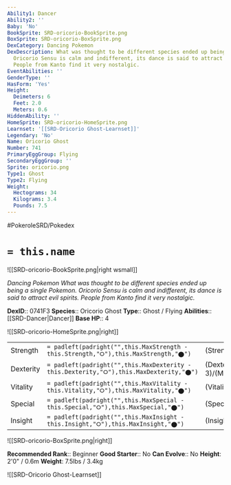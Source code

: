```yaml
---
Ability1: Dancer
Ability2: ''
Baby: 'No'
BookSprite: SRD-oricorio-BookSprite.png
BoxSprite: SRD-oricorio-BoxSprite.png
DexCategory: Dancing Pokemon
DexDescription: What was thought to be different species ended up being a single Pokemon.
  Oricorio Sensu is calm and indifferent, its dance is said to attract evil spirits.
  People from Kanto find it very nostalgic.
EventAbilities: ''
GenderType: ''
HasForm: 'Yes'
Height:
  Deimeters: 6
  Feet: 2.0
  Meters: 0.6
HiddenAbility: ''
HomeSprite: SRD-oricorio-HomeSprite.png
Learnset: '[[SRD-Oricorio Ghost-Learnset]]'
Legendary: 'No'
Name: Oricorio Ghost
Number: 741
PrimaryEggGroup: Flying
SecondaryEggGroup: ''
Sprite: oricorio.png
Type1: Ghost
Type2: Flying
Weight:
  Hectograms: 34
  Kilograms: 3.4
  Pounds: 7.5
---
```


#PokeroleSRD/Pokedex

# `= this.name`

![[SRD-oricorio-BookSprite.png|right wsmall]]

*Dancing Pokemon*
*What was thought to be different species ended up being a single Pokemon. Oricorio Sensu is calm and indifferent, its dance is said to attract evil spirits. People from Kanto find it very nostalgic.*

**DexID**:: 0741F3
**Species**:: Oricorio Ghost
**Type**:: Ghost / Flying
**Abilities**:: [[SRD-Dancer|Dancer]]
**Base HP**:: 4

![[SRD-oricorio-HomeSprite.png|right]]

|           |                                                                                        |                                          |
| --------- | -------------------------------------------------------------------------------------- | ---------------------------------------- |
| Strength  | `= padleft(padright("",this.MaxStrength - this.Strength,"⭘"),this.MaxStrength,"⬤")`    | (Strength::2)/(MaxStrength::5)   |
| Dexterity | `= padleft(padright("",this.MaxDexterity - this.Dexterity,"⭘"),this.MaxDexterity,"⬤")` | (Dexterity:: 3)/(MaxDexterity::6) |
| Vitality  | `= padleft(padright("",this.MaxVitality - this.Vitality,"⭘"),this.MaxVitality,"⬤")`    | (Vitality::2)/(MaxVitality::5)   |
| Special   | `= padleft(padright("",this.MaxSpecial - this.Special,"⭘"),this.MaxSpecial,"⬤")`       | (Special::3)/(MaxSpecial::6)     |
| Insight   | `= padleft(padright("",this.MaxInsight - this.Insight,"⭘"),this.MaxInsight,"⬤")`       | (Insight::2)/(MaxInsight::5)     |

![[SRD-oricorio-BoxSprite.png|right]]

**Recommended Rank**:: Beginner
**Good Starter**:: No
**Can Evolve**:: No
**Height**: 2'0" / 0.6m
**Weight**: 7.5lbs / 3.4kg

![[SRD-Oricorio Ghost-Learnset]]